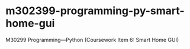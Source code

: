 # m302399-programming-py-smart-home-gui
M30299 Programming—Python (Coursework Item 6: Smart Home GUI)
